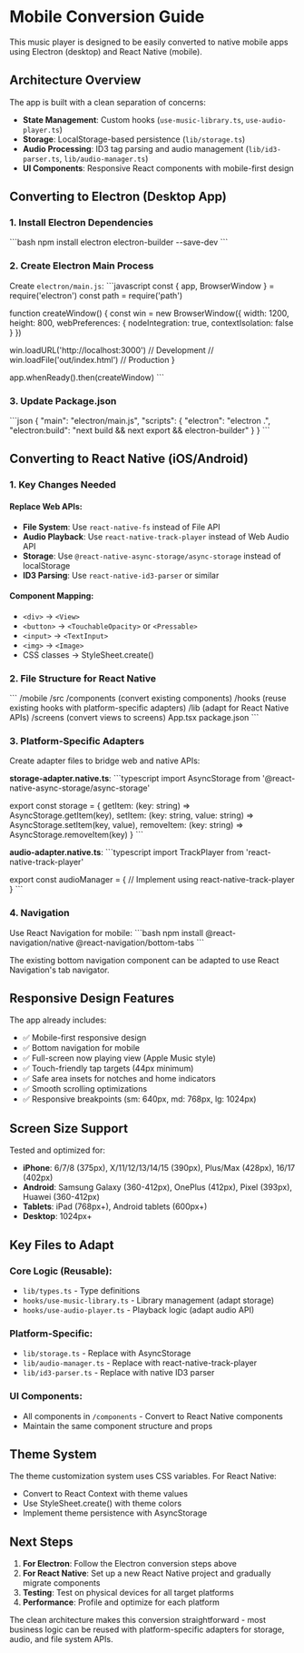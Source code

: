 # Mobile Conversion Guide

This music player is designed to be easily converted to native mobile apps using Electron (desktop) and React Native (mobile).

## Architecture Overview

The app is built with a clean separation of concerns:

- **State Management**: Custom hooks (`use-music-library.ts`, `use-audio-player.ts`)
- **Storage**: LocalStorage-based persistence (`lib/storage.ts`)
- **Audio Processing**: ID3 tag parsing and audio management (`lib/id3-parser.ts`, `lib/audio-manager.ts`)
- **UI Components**: Responsive React components with mobile-first design

## Converting to Electron (Desktop App)

### 1. Install Electron Dependencies
\`\`\`bash
npm install electron electron-builder --save-dev
\`\`\`

### 2. Create Electron Main Process
Create `electron/main.js`:
\`\`\`javascript
const { app, BrowserWindow } = require('electron')
const path = require('path')

function createWindow() {
  const win = new BrowserWindow({
    width: 1200,
    height: 800,
    webPreferences: {
      nodeIntegration: true,
      contextIsolation: false
    }
  })

  win.loadURL('http://localhost:3000') // Development
  // win.loadFile('out/index.html') // Production
}

app.whenReady().then(createWindow)
\`\`\`

### 3. Update Package.json
\`\`\`json
{
  "main": "electron/main.js",
  "scripts": {
    "electron": "electron .",
    "electron:build": "next build && next export && electron-builder"
  }
}
\`\`\`

## Converting to React Native (iOS/Android)

### 1. Key Changes Needed

#### Replace Web APIs:
- **File System**: Use `react-native-fs` instead of File API
- **Audio Playback**: Use `react-native-track-player` instead of Web Audio API
- **Storage**: Use `@react-native-async-storage/async-storage` instead of localStorage
- **ID3 Parsing**: Use `react-native-id3-parser` or similar

#### Component Mapping:
- `<div>` → `<View>`
- `<button>` → `<TouchableOpacity>` or `<Pressable>`
- `<input>` → `<TextInput>`
- `<img>` → `<Image>`
- CSS classes → StyleSheet.create()

### 2. File Structure for React Native
\`\`\`
/mobile
  /src
    /components (convert existing components)
    /hooks (reuse existing hooks with platform-specific adapters)
    /lib (adapt for React Native APIs)
    /screens (convert views to screens)
  App.tsx
  package.json
\`\`\`

### 3. Platform-Specific Adapters

Create adapter files to bridge web and native APIs:

**storage-adapter.native.ts**:
\`\`\`typescript
import AsyncStorage from '@react-native-async-storage/async-storage'

export const storage = {
  getItem: (key: string) => AsyncStorage.getItem(key),
  setItem: (key: string, value: string) => AsyncStorage.setItem(key, value),
  removeItem: (key: string) => AsyncStorage.removeItem(key)
}
\`\`\`

**audio-adapter.native.ts**:
\`\`\`typescript
import TrackPlayer from 'react-native-track-player'

export const audioManager = {
  // Implement using react-native-track-player
}
\`\`\`

### 4. Navigation
Use React Navigation for mobile:
\`\`\`bash
npm install @react-navigation/native @react-navigation/bottom-tabs
\`\`\`

The existing bottom navigation component can be adapted to use React Navigation's tab navigator.

## Responsive Design Features

The app already includes:
- ✅ Mobile-first responsive design
- ✅ Bottom navigation for mobile
- ✅ Full-screen now playing view (Apple Music style)
- ✅ Touch-friendly tap targets (44px minimum)
- ✅ Safe area insets for notches and home indicators
- ✅ Smooth scrolling optimizations
- ✅ Responsive breakpoints (sm: 640px, md: 768px, lg: 1024px)

## Screen Size Support

Tested and optimized for:
- **iPhone**: 6/7/8 (375px), X/11/12/13/14/15 (390px), Plus/Max (428px), 16/17 (402px)
- **Android**: Samsung Galaxy (360-412px), OnePlus (412px), Pixel (393px), Huawei (360-412px)
- **Tablets**: iPad (768px+), Android tablets (600px+)
- **Desktop**: 1024px+

## Key Files to Adapt

### Core Logic (Reusable):
- `lib/types.ts` - Type definitions
- `hooks/use-music-library.ts` - Library management (adapt storage)
- `hooks/use-audio-player.ts` - Playback logic (adapt audio API)

### Platform-Specific:
- `lib/storage.ts` - Replace with AsyncStorage
- `lib/audio-manager.ts` - Replace with react-native-track-player
- `lib/id3-parser.ts` - Replace with native ID3 parser

### UI Components:
- All components in `/components` - Convert to React Native components
- Maintain the same component structure and props

## Theme System

The theme customization system uses CSS variables. For React Native:
- Convert to React Context with theme values
- Use StyleSheet.create() with theme colors
- Implement theme persistence with AsyncStorage

## Next Steps

1. **For Electron**: Follow the Electron conversion steps above
2. **For React Native**: Set up a new React Native project and gradually migrate components
3. **Testing**: Test on physical devices for all target platforms
4. **Performance**: Profile and optimize for each platform

The clean architecture makes this conversion straightforward - most business logic can be reused with platform-specific adapters for storage, audio, and file system APIs.
